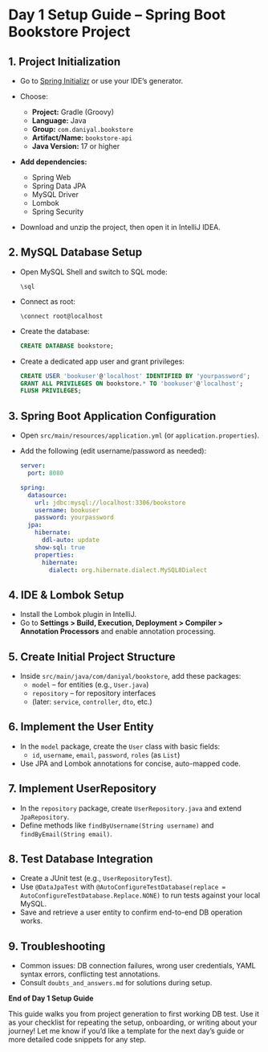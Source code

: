 # Day 1 Setup Guide – Spring Boot Bookstore Project

## 1. Project Initialization

- Go to [Spring Initializr](https://start.spring.io/) or use your IDE’s generator.
- Choose:
    - **Project:** Gradle (Groovy)
    - **Language:** Java
    - **Group:** `com.daniyal.bookstore`
    - **Artifact/Name:** `bookstore-api`
    - **Java Version:** 17 or higher

- **Add dependencies:**
    - Spring Web
    - Spring Data JPA
    - MySQL Driver
    - Lombok
    - Spring Security

- Download and unzip the project, then open it in IntelliJ IDEA.

## 2. MySQL Database Setup

- Open MySQL Shell and switch to SQL mode:
  ```
  \sql
  ```
- Connect as root:
  ```
  \connect root@localhost
  ```
- Create the database:
  ```sql
  CREATE DATABASE bookstore;
  ```
- Create a dedicated app user and grant privileges:
  ```sql
  CREATE USER 'bookuser'@'localhost' IDENTIFIED BY 'yourpassword';
  GRANT ALL PRIVILEGES ON bookstore.* TO 'bookuser'@'localhost';
  FLUSH PRIVILEGES;
  ```

## 3. Spring Boot Application Configuration

- Open `src/main/resources/application.yml` (or `application.properties`).
- Add the following (edit username/password as needed):

  ```yaml
  server:
    port: 8080

  spring:
    datasource:
      url: jdbc:mysql://localhost:3306/bookstore
      username: bookuser
      password: yourpassword
    jpa:
      hibernate:
        ddl-auto: update
      show-sql: true
      properties:
        hibernate:
          dialect: org.hibernate.dialect.MySQL8Dialect
  ```

## 4. IDE & Lombok Setup

- Install the Lombok plugin in IntelliJ.
- Go to **Settings > Build, Execution, Deployment > Compiler > Annotation Processors** and enable annotation processing.

## 5. Create Initial Project Structure

- Inside `src/main/java/com/daniyal/bookstore`, add these packages:
    - `model` – for entities (e.g., `User.java`)
    - `repository` – for repository interfaces
    - (later: `service`, `controller`, `dto`, etc.)

## 6. Implement the User Entity

- In the `model` package, create the `User` class with basic fields:
    - `id`, `username`, `email`, `password`, `roles` (as `List`)
- Use JPA and Lombok annotations for concise, auto-mapped code.

## 7. Implement UserRepository

- In the `repository` package, create `UserRepository.java` and extend `JpaRepository`.
- Define methods like `findByUsername(String username)` and `findByEmail(String email)`.

## 8. Test Database Integration

- Create a JUnit test (e.g., `UserRepositoryTest`).
- Use `@DataJpaTest` with `@AutoConfigureTestDatabase(replace = AutoConfigureTestDatabase.Replace.NONE)` to run tests against your local MySQL.
- Save and retrieve a user entity to confirm end-to-end DB operation works.

## 9. Troubleshooting

- Common issues: DB connection failures, wrong user credentials, YAML syntax errors, conflicting test annotations.
- Consult `doubts_and_answers.md` for solutions during setup.

**End of Day 1 Setup Guide**

This guide walks you from project generation to first working DB test. Use it as your checklist for repeating the setup, onboarding, or writing about your journey! Let me know if you’d like a template for the next day’s guide or more detailed code snippets for any step.